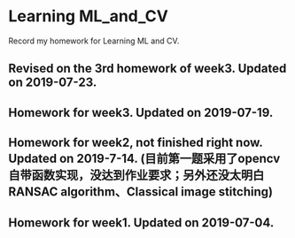 # Learning ML_and_CV
Record my homework for Learning ML and CV.

## Revised on the 3rd homework of week3. Updated on 2019-07-23.

## Homework for week3. Updated on 2019-07-19.

## Homework for week2, not finished right now. Updated on 2019-7-14. (目前第一题采用了opencv自带函数实现，没达到作业要求；另外还没太明白RANSAC algorithm、Classical image stitching)

## Homework for week1. Updated on 2019-07-04.
